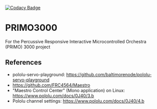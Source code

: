 [![Codacy Badge](https://api.codacy.com/project/badge/Grade/e7b358f4084f481083f6e82dcbb3b495)](https://app.codacy.com/app/clindsa1/PRIMO3000?utm_source=github.com&utm_medium=referral&utm_content=JeffreyLevine/PRIMO3000&utm_campaign=Badge_Grade_Dashboard)

# PRIMO3000
For the Percussive Responsive Interactive Microcontrolled Orchestra (PRIMO) 3000 project

## References
* pololu-servo-playground: https://github.com/baltimorenode/pololu-servo-playground
* https://github.com/FRC4564/Maestro
* "Maestro Control Center" (Mono application) on Linux: https://www.pololu.com/docs/0J40/3.b
* Pololu channel settings: https://www.pololu.com/docs/0J40/4.b
